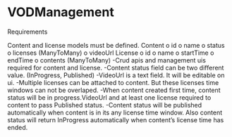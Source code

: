 # VODManagement
Requirements

Content and license models must be defined.
Content
o id
o name
o status
o licenses (ManyToMany)
o videoUrl
License
o id
o name
o startTime
o endTime
o contents (ManyToMany)
-Crud apis and management uis required for content and license.
-Content status field can be two different value. (InProgress, Published)
-VideoUrl is a text field. It will be editable on ui.
-Multiple licenses can be attached to content. But these licenses time windows can not be overlaped.
-When content created first time, content status will be in progress.VideoUrl and at least one license required to content to pass Published status.
-Content status will be published automatically when content is in its any license time window. Also content status will return InProgress automatically when content’s
license time has ended.

